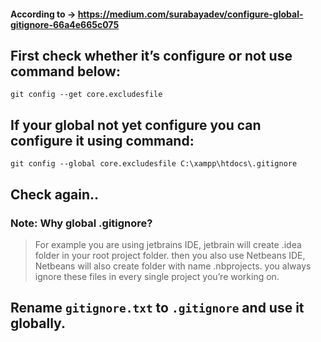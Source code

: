 #### According to → https://medium.com/surabayadev/configure-global-gitignore-66a4e665c075

## First check whether it’s configure or not use command below:

`git config --get core.excludesfile`

## If your global not yet configure you can configure it using command:

`git config --global core.excludesfile C:\xampp\htdocs\.gitignore`

## Check again..

### Note: Why global .gitignore?

> For example you are using jetbrains IDE, jetbrain will create .idea folder in your root project folder. then you also use Netbeans IDE, Netbeans will also create folder with name .nbprojects. you always ignore these files in every single project you’re working on.

## Rename `gitignore.txt` to `.gitignore` and use it globally.
